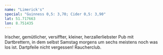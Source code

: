 ```yaml
---
name: "Limerick's"
special: "Guinness 0,5: 3,70; Cider 0,5: 3,90"
lat: 51.717663
lon: 8.751435
---
```

Irischer, gemütlicher, versiffter, kleiner, herzallerliebster Pub mit Dartbrettern, in dem selbst Samstag morgens um sechs meistens noch was los ist. Dartpfeile nicht vergessen! Raucherclub.
